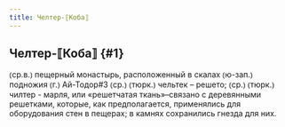 ```yaml
---
title: Челтер-⟦Коба⟧
---
```

## Челтер-⟦Коба⟧ {#1}

⦅ср.в.⦆ пещерный монастырь, расположенный в скалах ⦅ю-зап.⦆ подножия ⦅г.⦆ Ай-Тодор#3 ⦅ср.⦆ ⦅тюрк.⦆ чельтек – решето; ⦅ср.⦆ ⦅тюрк.⦆ чилтер - марля, или «решетчатая ткань»–связано с деревянными решетками, которые, как предполагается, применялись для оборудования стен в пещерах; в камнях сохранились гнезда для них.
